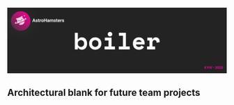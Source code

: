 <p align="center">
  <img src="./media/illustration.png"/>
</p>

## Architectural blank for future team projects
